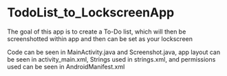 # TodoList_to_LockscreenApp

The goal of this app is to create a To-Do list, which will then be screenshotted within app and then can be set as your lockscreen

Code can be seen in MainActivity.java and Screenshot.java, app layout can be seen in 
activity_main.xml, Strings used in strings.xml, and permissions used can be seen in AndroidManifest.xml
